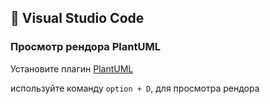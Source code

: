 ## 📑 Visual Studio Code

### Просмотр рендора PlantUML

Установите плагин [PlantUML](https://marketplace.visualstudio.com/items?itemName=jebbs.plantuml)

используйте команду `option + D`, для просмотра рендора
